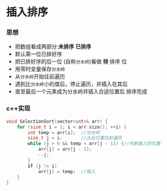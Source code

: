 # 插入排序

### 思想
+ 把数组看成两部分:**未排序** **已排序** 
+ 默认第一位已排好序
+ 把已排好序的后一位 (自称`分水岭`)看做 **待** 排序 位
+ 用零时变量保存`分水岭`
+ 从`分水岭`开始往前遍历
+ 遇到比`分水岭`小的值后，停止遍历，并插入在其后
+ 直至最后一个元素成为分水岭并插入合适位置后 排序完成

### c++实现
```c++
void SelectionSort(vector<int>& arr) {
    for (size_t i = 1; i < arr.size(); ++i) {
        int temp = arr[i];  //分水岭
        size_t j = i;       //从此位置往前遍历
        while (j > 0 && temp < arr[j - 1]) {//判断插入的位置
            arr[j] = arr[j - 1];
            --j;
        }
        if (j != i)
            arr[j] = temp;  //插入
    }
}
```


